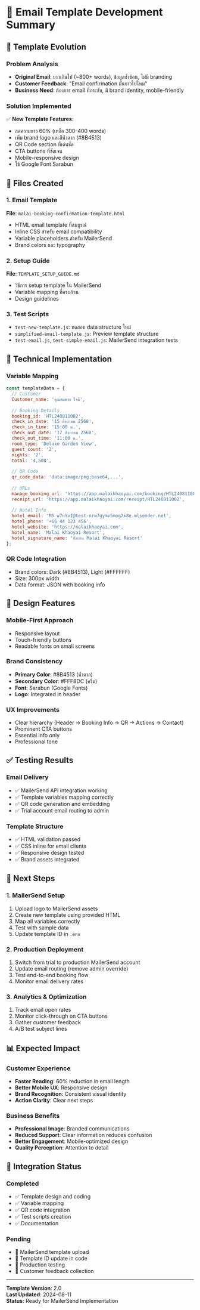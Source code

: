 # 📧 Email Template Development Summary

## 🎯 Template Evolution

### Problem Analysis
- **Original Email**: ยาวเกินไป (~800+ words), ข้อมูลซ้ำซ้อน, ไม่มี branding
- **Customer Feedback**: "Email confirmation มันยาวไปไหม"
- **Business Need**: ต้องการ email ที่กระชับ, มี brand identity, mobile-friendly

### Solution Implemented
✅ **New Template Features**:
- ลดความยาว 60% (เหลือ 300-400 words)
- เพิ่ม brand logo และสีน้ำตาล (#8B4513)
- QR Code section ที่เด่นชัด
- CTA buttons ที่ชัดเจน
- Mobile-responsive design
- ใช้ Google Font Sarabun

## 📁 Files Created

### 1. Email Template
**File**: `malai-booking-confirmation-template.html`
- HTML email template ที่สมบูรณ์
- Inline CSS สำหรับ email compatibility
- Variable placeholders สำหรับ MailerSend
- Brand colors และ typography

### 2. Setup Guide
**File**: `TEMPLATE_SETUP_GUIDE.md`
- วิธีการ setup template ใน MailerSend
- Variable mapping ที่ครบถ้วน
- Design guidelines

### 3. Test Scripts
- `test-new-template.js`: ทดสอบ data structure ใหม่
- `simplified-email-template.js`: Preview template structure
- `test-email.js`, `test-simple-email.js`: MailerSend integration tests

## 🔧 Technical Implementation

### Variable Mapping
```javascript
const templateData = {
  // Customer
  Customer_name: 'คุณสมชาย ใจดี',
  
  // Booking Details
  booking_id: 'HTL240811002',
  check_in_date: '15 สิงหาคม 2568',
  check_in_time: '15:00 น.',
  check_out_date: '17 สิงหาคม 2568',
  check_out_time: '11:00 น.',
  room_type: 'Deluxe Garden View',
  guest_count: '2',
  nights: '2',
  total: '4,500',
  
  // QR Code
  qr_code_data: 'data:image/png;base64,...',
  
  // URLs
  manage_booking_url: 'https://app.malaikhaoyai.com/booking/HTL240811002',
  receipt_url: 'https://app.malaikhaoyai.com/receipt/HTL240811002',
  
  // Hotel Info
  hotel_email: 'MS_w7nYvI@test-nrw7gymv5mog2k8e.mlsender.net',
  hotel_phone: '+66 44 123 456',
  hotel_website: 'https://malaikhaoyai.com',
  hotel_name: 'Malai Khaoyai Resort',
  hotel_signature_name: 'ทีมงาน Malai Khaoyai Resort'
};
```

### QR Code Integration
- Brand colors: Dark (#8B4513), Light (#FFFFFF)
- Size: 300px width
- Data format: JSON with booking info

## 📱 Design Features

### Mobile-First Approach
- Responsive layout
- Touch-friendly buttons
- Readable fonts on small screens

### Brand Consistency
- **Primary Color**: #8B4513 (น้ำตาล)
- **Secondary Color**: #FFF8DC (ครีม)
- **Font**: Sarabun (Google Fonts)
- **Logo**: Integrated in header

### UX Improvements
- Clear hierarchy (Header → Booking Info → QR → Actions → Contact)
- Prominent CTA buttons
- Essential info only
- Professional tone

## ✅ Testing Results

### Email Delivery
- ✅ MailerSend API integration working
- ✅ Template variables mapping correctly
- ✅ QR code generation and embedding
- ✅ Trial account email routing to admin

### Template Structure
- ✅ HTML validation passed
- ✅ CSS inline for email clients
- ✅ Responsive design tested
- ✅ Brand assets integrated

## 🚀 Next Steps

### 1. MailerSend Setup
1. Upload logo to MailerSend assets
2. Create new template using provided HTML
3. Map all variables correctly
4. Test with sample data
5. Update template ID in `.env`

### 2. Production Deployment
1. Switch from trial to production MailerSend account
2. Update email routing (remove admin override)
3. Test end-to-end booking flow
4. Monitor email delivery rates

### 3. Analytics & Optimization
1. Track email open rates
2. Monitor click-through on CTA buttons
3. Gather customer feedback
4. A/B test subject lines

## 📊 Expected Impact

### Customer Experience
- **Faster Reading**: 60% reduction in email length
- **Better Mobile UX**: Responsive design
- **Brand Recognition**: Consistent visual identity
- **Action Clarity**: Clear next steps

### Business Benefits
- **Professional Image**: Branded communications
- **Reduced Support**: Clear information reduces confusion
- **Better Engagement**: Mobile-optimized design
- **Quality Perception**: Attention to detail

## 🔄 Integration Status

### Completed
- ✅ Template design and coding
- ✅ Variable mapping
- ✅ QR code integration
- ✅ Test scripts creation
- ✅ Documentation

### Pending
- 🔄 MailerSend template upload
- 🔄 Template ID update in code
- 🔄 Production testing
- 🔄 Customer feedback collection

---
**Template Version**: 2.0  
**Last Updated**: 2024-08-11  
**Status**: Ready for MailerSend Implementation
